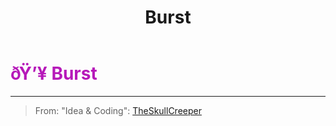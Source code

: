 ﻿---
lang: en-US
title: Burst
prev: Bewilder
next: Cyber
---
# <font color=#b619b9>ðŸ’¥ <b>Burst</b></font> <Badge text="Helpful" type="tip" vertical="middle"/>
---

> From: "Idea & Coding": [TheSkullCreeper](https://github.com/Loonie-Toons/)


